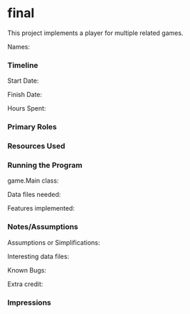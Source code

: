 final
====

This project implements a player for multiple related games.

Names:


### Timeline

Start Date: 

Finish Date: 

Hours Spent:

### Primary Roles


### Resources Used


### Running the Program

game.Main class:

Data files needed: 

Features implemented:



### Notes/Assumptions

Assumptions or Simplifications:

Interesting data files:

Known Bugs:

Extra credit:


### Impressions

